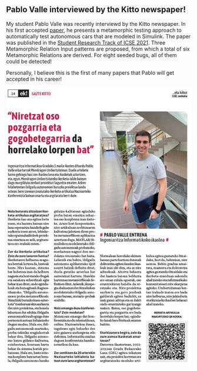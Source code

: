 ## Pablo Valle interviewed by the Kitto newspaper!

My student Pablo Valle was recently interviewd by the Kitto newspaper. In his first accepted [paper](http://ebiltegia.mondragon.edu:8080/xmlui/bitstream/handle/20.500.11984/5256/Metamorphic%20Testing%20of%20Autonomous%20Vehicles%20a%20Case%20Study%20on%20Simulink.pdf?sequence=1&isAllowed=y), he presents a metamorphic testing approach to automatically test autonomous cars that are modeled in Simulink. The paper was published in the [Student Research Track of ICSE 2021](https://conf.researchr.org/track/icse-2021/icse-2021-ACM-Student-Research-Competition#event-overview). Three Metamorphic Relation Input patterns are proposed, from which a total of six Metamorphic Relations are derived. For eight seeded bugs, all of them could be detected!

Personally, I believe this is the first of many papers that Pablo will get accepted in his career!

![pabloInterv](kittoPablo.jpg)



